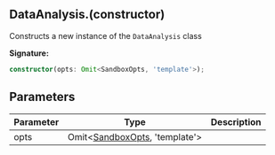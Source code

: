 
## DataAnalysis.(constructor)

Constructs a new instance of the `DataAnalysis` class

**Signature:**

```typescript
constructor(opts: Omit<SandboxOpts, 'template'>);
```

## Parameters

|  Parameter | Type | Description |
|  --- | --- | --- |
|  opts | Omit&lt;[SandboxOpts](./sdk.sandboxopts.md)<!-- -->, 'template'&gt; |  |

